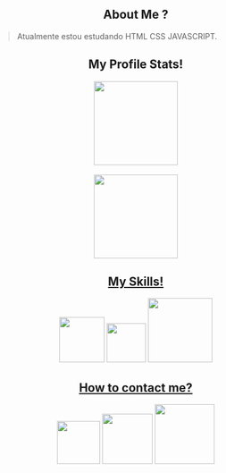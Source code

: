 
<h2 align="center"> About Me ?</h2>

 > Atualmente estou estudando HTML CSS JAVASCRIPT.

<h2 align="center"> My Profile Stats! </h2>

<div align="center">
<a href="https://github.com/Marcos-Development-web">
<img  align="center" height="150em" src="https://github-readme-stats.vercel.app/api?username=Marcos-Development-web&show_icons=true&theme=graywhite&include_all_commits=true&count_private=true"/> 
</div>
<br>
<div align="center">
<img  align="center" height="150em" src="https://github-readme-streak-stats.herokuapp.com/?user=Marcos-Development-web&theme=graywhite&hide_border=false"/>
</div>

<h2 align="center"> My Skills! </h2>

<section align="center">
<a href="https://developer.mozilla.org/pt-BR/docs/Web/Html" target="_blank"><img width="81em" src="https://img.shields.io/badge/html5-21262D?style=for-the-badge&logo=html5&logoColor=red"></a>
<a href="https://developer.mozilla.org/pt-BR/docs/Web/Css" target="_blank"><img width="70em" src="https://img.shields.io/badge/css3-21262D?style=for-the-badge&logo=css3&logoColor=red"></a>
<a href="https://developer.mozilla.org/pt-BR/docs/Web/JavaScript" target="_blank"><img width="115em" src="https://img.shields.io/badge/javascript-21262D?style=for-the-badge&logo=javascript&logoColor=red">
</section>

<h2 align="center"> How to contact me? </h2>

<section align="center">    
<a href="#" target="_blank"><img width="77em" src="https://img.shields.io/badge/Gmail-21262D?style=for-the-badge&logo=gmail&logoColor=red"></a> 
<a href="#" target="_blank"><img width="90em" src="https://img.shields.io/badge/twitter-21262D?style=for-the-badge&logo=twitter&logoColor=red" target="_blank"></a>
<a href="#" target="_blank"><img width="107em" src="https://img.shields.io/badge/-Instagram-21262D?style=for-the-badge&logo=instagram&logoColor=red" target="_blank"></a> 
</section>
 
